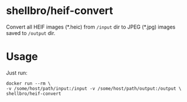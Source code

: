 # shellbro/heif-convert

Convert all HEIF images (&ast;.heic) from `/input` dir to JPEG (&ast;.jpg)
images saved to `/output` dir.

# Usage

Just run:

```
docker run --rm \
-v /some/host/path/input:/input -v /some/host/path/output:/output \
shellbro/heif-convert
```
